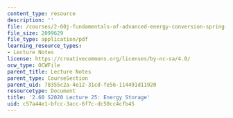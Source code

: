```yaml
---
content_type: resource
description: ''
file: /courses/2-60j-fundamentals-of-advanced-energy-conversion-spring-2020/c57a44e1bfcc3acc6f7cdc50cc4cfb45_MIT2_60s20_lec25.pdf
file_size: 2099629
file_type: application/pdf
learning_resource_types:
- Lecture Notes
license: https://creativecommons.org/licenses/by-nc-sa/4.0/
ocw_type: OCWFile
parent_title: Lecture Notes
parent_type: CourseSection
parent_uid: 78355c2a-4e12-31cd-fe56-114491d11920
resourcetype: Document
title: '2.60 S2020 Lecture 25: Energy Storage'
uid: c57a44e1-bfcc-3acc-6f7c-dc50cc4cfb45
---
```

